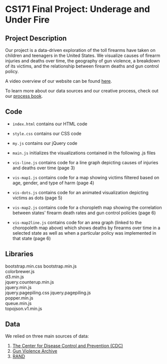 # CS171 Final Project: Underage and Under Fire

## Project Description
Our project is a data-driven exploration of the toll firearms have taken on children and teenagers in the United States. We visualize causes of firearm injuries and deaths over time, the geography of gun violence, a breakdown of its victims, and the relationship between firearm deaths and gun control policy. 

A video overview of our website can be found [here](https://www.youtube.com/watch?v=DsNb6ZF8-Y8&feature=youtu.be). 

To learn more about our data sources and our creative process, check out our [process book](https://docs.google.com/document/d/1cwD3-cQMEhZHYYeOAjc17EDM-yCXPW24efqupfw35rI/edit?usp=sharing). 

## Code
* `index.html` contains our HTML code

* `style.css` contains our CSS code

* `my.js` contains our jQuery code

* `main.js` initializes the visualizations contained in the following .js files

* `vis-line.js` contains code for a line graph depicting causes of injuries and deaths over time (page 3)  

* `vis-map1.js` contains code for a map showing victims filtered based on age, gender, and type of harm (page 4)

* `vis-dots.js` contains code for an animated visualization depicting victims as dots (page 5)  

* `vis-map2.js` contains code for a choropleth map showing the correlation between states' firearm death rates and gun control policies (page 6)
   
* `vis-map2line.js` contains code for an area graph (linked to the choropoleth map above) which shows deaths by firearms over time in a selected state as well as when a particular policy was implemented in that state (page 6)

## Libraries
bootstrap.min.css 
bootstrap.min.js  
colorbrewer.js  
d3.min.js  
jquery.counterup.min.js  
jquery.min.js  
jquery.pagepiling.css
jquery.pagepiling.js  
popper.min.js  
queue.min.js  
topojson.v1.min.js   

## Data
We relied on three main sources of data:
1. [The Center for Disease Control and Prevention (CDC)](https://www.cdc.gov/injury/wisqars/index.html)
2. [Gun Violence Archive](https://www.gunviolencearchive.org/reports)
3. [RAND](https://www.rand.org/pubs/tools/TL283-1.html)
